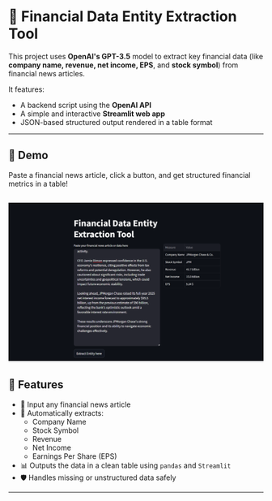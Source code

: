 # 🧠 Financial Data Entity Extraction Tool

This project uses **OpenAI's GPT-3.5** model to extract key financial data (like **company name, revenue, net income, EPS**, and **stock symbol**) from financial news articles.

It features:
- A backend script using the **OpenAI API**
- A simple and interactive **Streamlit web app**
- JSON-based structured output rendered in a table format

---

## 🚀 Demo

Paste a financial news article, click a button, and get structured financial metrics in a table!

![Demo Screenshot](screenshot.png) 
---

## 🧩 Features

- 📄 Input any financial news article
- 🧠 Automatically extracts:
  - Company Name
  - Stock Symbol
  - Revenue
  - Net Income
  - Earnings Per Share (EPS)
- 📊 Outputs the data in a clean table using `pandas` and `Streamlit`
- 🛡️ Handles missing or unstructured data safely

---
